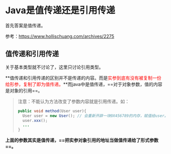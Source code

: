 # Java是值传递还是引用传递

首先答案是值传递。

参考：https://www.hollischuang.com/archives/2275

## 值传递和引用传递

关于基本类型就不讨论了，这里只讨论引用类型。

**值传递和引用传递的区别并不是传递的内容。而是<font color='red'>实参到底有没有被复制一份给形参，复制了即为值传递。</font>**而java中是值传递，==对于对象参数，值的内容是对象的引用==。



> 注意：不能认为方法改变了参数内容就是引用传递。如：
>
> ```java
> public void method(User user){
> 	User user = new User(); // 会重新开辟一块0X456789的内存，赋值给user。
> 	user.xxx();
> 	...
> }
> ```

**上面的参数其实是值传递，==把实参对象引用的地址当做值传递给了形式参数==。**